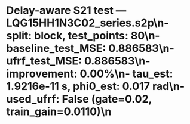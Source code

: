 # Delay-aware S21 test — LQG15HH1N3C02_series.s2p\n- split: block, test_points: 80\n- baseline_test_MSE: 0.886583\n- ufrf_test_MSE: 0.886583\n- improvement: 0.00%\n- tau_est: 1.9216e-11 s, phi0_est: 0.017 rad\n- used_ufrf: False (gate=0.02, train_gain=0.0110)\n